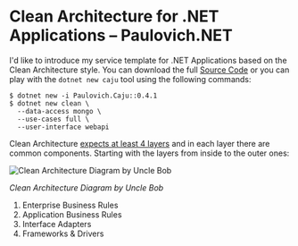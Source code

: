 # Clean Architecture for .NET Applications – Paulovich.NET

I'd like to introduce my service template for .NET Applications based on the Clean Architecture style. You can download the full [Source Code](https://github.com/ivanpaulovich/manga-clean-architecture "Permalink to Manga Clean Architecture")
 or you can play with the `dotnet new caju` tool using the following commands:
    
    
    $ dotnet new -i Paulovich.Caju::0.4.1
    $ dotnet new clean \
      --data-access mongo \
      --use-cases full \
      --user-interface webapi

Clean Architecture [expects at least 4 layers](https://8thlight.com/blog/uncle-bob/2012/08/13/the-clean-architecture.html "The Clean Architecture") and in each layer there are common components. Starting with the layers from inside to the outer ones:

![Clean Architecture Diagram by Uncle Bob](https://paulovich.net/wp-content/uploads/2018/04/CleanArchitecture-Uncle-Bob.jpg)

*Clean Architecture Diagram by Uncle Bob*

1. Enterprise Business Rules
2. Application Business Rules
3. Interface Adapters
4. Frameworks & Drivers

